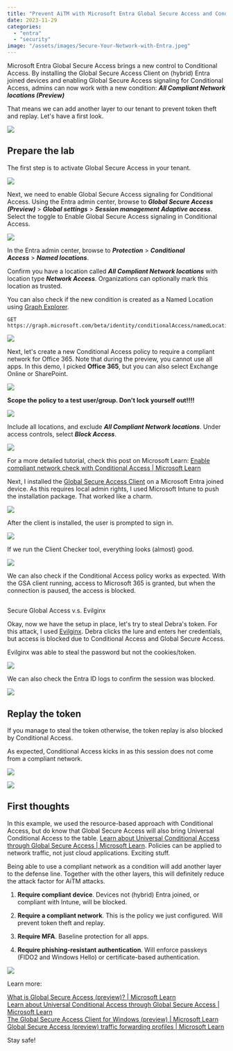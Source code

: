```yaml
---
title: "Prevent AiTM with Microsoft Entra Global Secure Access and Conditional Access"
date: 2023-11-29
categories: 
  - "entra"
  - "security"
image: "/assets/images/Secure-Your-Network-with-Entra.jpeg"
---
```


Microsoft Entra Global Secure Access brings a new control to Conditional Access. By installing the Global Secure Access Client on (hybrid) Entra joined devices and enabling Global Secure Access signaling for Conditional Access, admins can now work with a new condition: **_All Compliant Network locations (Preview)_**

That means we can add another layer to our tenant to prevent token theft and replay. Let's have a first look.

![](/assets/images/image-27.png)

## Prepare the lab

The first step is to activate Global Secure Access in your tenant.

![](/assets/images/msedge_bCyvUtrL37.png)

Next, we need to enable Global Secure Access signaling for Conditional Access. Using the Entra admin center, browse to **_Global Secure Access (Preview)_** > **_Global settings_** > **_Session management Adaptive access_**.  
Select the toggle to Enable Global Secure Access signaling in Conditional Access.

![](/assets/images/image-24.png)

In the Entra admin center, browse to **_Protection_** > **_Conditional Access_** > **_Named locations_**.

Confirm you have a location called **_All Compliant Network locations_** with location type **_Network Access_**. Organizations can optionally mark this location as trusted.

You can also check if the new condition is created as a Named Location using [Graph Explorer](https://aka.ms/ge).

```
GET https://graph.microsoft.com/beta/identity/conditionalAccess/namedLocations

```

![](/assets/images/image-25.png)

Next, let's create a new Conditional Access policy to require a compliant network for Office 365. Note that during the preview, you cannot use all apps. In this demo, I picked **Office 365**, but you can also select Exchange Online or SharePoint.

![](/assets/images/image-26.png)

**Scope the policy to a test user/group. Don't lock yourself out!!!!**

![](/assets/images/msedge_FHO8Qu53wD.png)

Include all locations, and exclude **_All Compliant Network locations_**. Under access controls, select **_Block Access_**.

![](/assets/images/image-15.png)

For a more detailed tutorial, check this post on Microsoft Learn: [Enable compliant network check with Conditional Access | Microsoft Learn](https://learn.microsoft.com/en-us/entra/global-secure-access/how-to-compliant-network#protect-exchange-and-sharepoint-online-behind-the-compliant-network)

Next, I installed the [Global Secure Access Client](https://learn.microsoft.com/en-us/entra/global-secure-access/how-to-install-windows-client) on a Microsoft Entra joined device. As this requires local admin rights, I used Microsoft Intune to push the installation package. That worked like a charm.

![](/assets/images/image-9.png)

After the client is installed, the user is prompted to sign in.

![](/assets/images/vmconnect_EwXDFVu8mM.png)

If we run the Client Checker tool, everything looks (almost) good.

![](/assets/images/vmconnect_hp6VbBZWl3.png)

We can also check if the Conditional Access policy works as expected. With the GSA client running, access to Microsoft 365 is granted, but when the connection is paused, the access is blocked.

##   
Secure Global Access v.s. Evilginx

Okay, now we have the setup in place, let's try to steal Debra's token. For this attack, I used [Evilginx](https://janbakker.tech/evilginx-resources-for-microsoft-365/). Debra clicks the lure and enters her credentials, but access is blocked due to Conditional Access and Global Secure Access.

Evilginx was able to steal the password but not the cookies/token.

![](/assets/images/image-28.png)

We can also check the Entra ID logs to confirm the session was blocked.

![](/assets/images/image-29.png)

## Replay the token

If you manage to steal the token otherwise, the token replay is also blocked by Conditional Access.

As expected, Conditional Access kicks in as this session does not come from a compliant network.

![](/assets/images/image-21.png)

![](/assets/images/msedge_mldoTx9Z3N.png)

## First thoughts

In this example, we used the resource-based approach with Conditional Access, but do know that Global Secure Access will also bring Universal Conditional Access to the table. [Learn about Universal Conditional Access through Global Secure Access | Microsoft Learn](https://learn.microsoft.com/en-us/entra/global-secure-access/concept-universal-conditional-access). Policies can be applied to network traffic, not just cloud applications. Exciting stuff.

Being able to use a compliant network as a condition will add another layer to the defense line. Together with the other layers, this will definitely reduce the attack factor for AiTM attacks.

1. **Require compliant device**. Devices not (hybrid) Entra joined, or compliant with Intune, will be blocked.

3. **Require a compliant network**. This is the policy we just configured. Will prevent token theft and replay.

5. **Require MFA**. Baseline protection for all apps.

7. **Require phishing-resistant authentication**. Will enforce passkeys (FIDO2 and Windows Hello) or certificate-based authentication.

![](/assets/images/image-23.png)

Learn more:

[What is Global Secure Access (preview)? | Microsoft Learn](https://learn.microsoft.com/en-us/entra/global-secure-access/overview-what-is-global-secure-access)  
[Learn about Universal Conditional Access through Global Secure Access | Microsoft Learn](https://learn.microsoft.com/en-us/entra/global-secure-access/concept-universal-conditional-access)  
[The Global Secure Access Client for Windows (preview) | Microsoft Learn](https://learn.microsoft.com/en-us/entra/global-secure-access/how-to-install-windows-client)  
[Global Secure Access (preview) traffic forwarding profiles | Microsoft Learn](https://learn.microsoft.com/en-us/entra/global-secure-access/concept-traffic-forwarding)

Stay safe!
